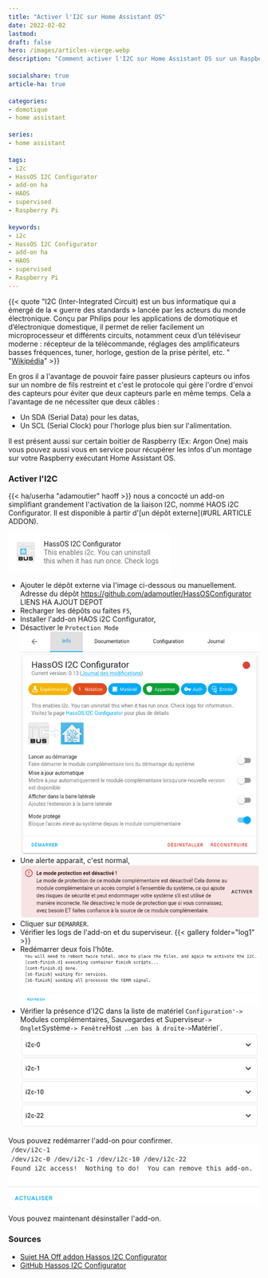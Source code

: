 ```yaml
---
title: "Activer l'I2C sur Home Assistant OS"
date: 2022-02-02
lastmod: 
draft: false
hero: /images/articles-vierge.webp
description: "Comment activer l'I2C sur Home Assistant OS sur un Raspberry Pi via l'add-on HAOS I2C Configurator de Adamoutier"

socialshare: true
article-ha: true

categories:
- domotique
- home assistant

series:
- home assistant
  
tags:
- i2c
- HassOS I2C Configurator
- add-on ha
- HAOS
- supervised
- Raspberry Pi

keywords:
- i2c
- HassOS I2C Configurator
- add-on ha
- HAOS
- supervised
- Raspberry Pi
---
```


{{< quote "I2C (Inter-Integrated Circuit) est un bus informatique qui a émergé de la « guerre des standards » lancée par les acteurs du monde électronique. Conçu par Philips pour les applications de domotique et d’électronique domestique, il permet de relier facilement un microprocesseur et différents circuits, notamment ceux d’un téléviseur moderne : récepteur de la télécommande, réglages des amplificateurs basses fréquences, tuner, horloge, gestion de la prise péritel, etc. " "[Wikipédia](https://fr.wikipedia.org/wiki/I2C)" >}}

En gros il a l'avantage de pouvoir faire passer plusieurs capteurs ou infos sur un nombre de fils restreint et c'est le protocole qui gère l'ordre d'envoi des capteurs pour éviter que deux capteurs parle en même temps. Cela a l'avantage de ne nécessiter que deux câbles :
* Un SDA (Serial Data) pour les datas,
* Un SCL (Serial Clock) pour l'horloge plus bien sur l'alimentation.

Il est présent aussi sur certain boitier de Raspberry (Ex: Argon One) mais vous pouvez aussi vous en service pour récupérer les infos d'un montage sur votre Raspberry exécutant Home Assistant OS.


### Activer l'I2C
{{< ha/userha "adamoutier" haoff >}} nous a concocté un add-on simplifiant grandement l'activation de la liaison I2C, nommé HAOS i2C Configurator. Il est disponible à partir d'[un dépôt externe](#URL ARTICLE ADDON).

![Add-on HAOS i2C Configurator](img/addon_haos_i2c_configurator.png)

* Ajouter le dépôt externe via l'image ci-dessous ou manuellement. Adresse du dépôt https://github.com/adamoutler/HassOSConfigurator
LIENS HA AJOUT DEPOT
* Recharger les dépôts ou faites `F5`,
* Installer l'add-on HAOS i2C Configurator,
* Désactiver le `Protection Mode`
![I2C Configurator](img/haos_i2c_confgurator_parametre.png)
* Une alerte apparait, c'est normal,
![Alerte Protection Mode](img/mode_protection_alerte.png)
* Cliquer sur `DEMARRER`.
* Vérifier les logs de l'add-on et du superviseur.
{{< gallery folder="log1" >}}
* Redémarrer deux fois l'hôte.
![Log de l'add-on après](img/log_addon_apres_redemarrage.png)
* Vérifier la présence d'I2C dans la liste de matériel `Configuration'-> `Modules complémentaires, Sauvegardes et Superviseur` -> Onglet `Système` -> Fenêtre `Host` `...` en bas à droite-> `Matériel`.
![Présence I2C dans la liste des matériels](img/liste_materiel_i2c.png)

Vous pouvez redémarrer l'add-on pour confirmer.
![Confirmer via l'add-on](img/log_relance_addon_i2c_configurator.png)

Vous pouvez maintenant désinstaller l'add-on.

### Sources
* [Sujet HA Off addon Hassos I2C Configurator](https://community.home-assistant.io/t/add-on-hassos-i2c-configurator/264167)
* [GitHub Hassos I2C Configurator](https://github.com/adamoutler/HassOSConfigurator)